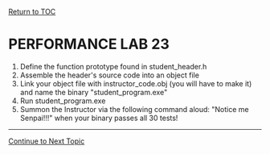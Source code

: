 <a href="https://github.com/CyberTrainingUSAF/05-C-Programming/blob/master/00-Table-of-Contents.md" rel="Return to TOC"> Return to TOC </a>

# PERFORMANCE LAB 23

1. Define the function prototype found in student_header.h
2. Assemble the header's source code into an object file
3. Link your object file with instructor_code.obj (you will have to make it) and name the binary "student_program.exe"
4. Run student_program.exe
5. Summon the Instructor via the following command aloud: "Notice me Senpai!!!" when your binary passes all 30 tests!

---

<a href="https://github.com/CyberTrainingUSAF/05-C-Programming/blob/master/10_Preprocessor/README.md" rel="Continue to Next Topic"> Continue to Next Topic </a>
